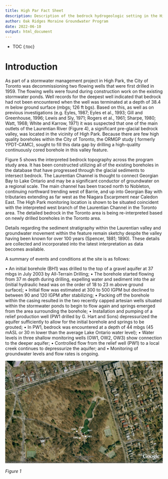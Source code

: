 ```yaml
---
title: High Par Fact Sheet
description: Description of the bedrock hydrogeologic setting in the High Park Area
author: Oak Ridges Moraine Groundwater Program
date: 2022-06-10
output: html_document
---
```


* TOC
{:toc}

# Introduction

As part of a stormwater management project in High Park, the City of Toronto was decommissioning two flowing wells that were first drilled in 1959.  The flowing wells were found during construction work on the existing stormwater ponds.  Well records for the deepest well indicated that bedrock had not been encountered when the well was terminated at a depth of 38.4 m below ground surface (mbgs; 126 ft bgs).  Based on this, as well as on previous investigations (e.g. Eyles, 1987; Eyles et al., 1993; Gill and Greenhouse, 1996; Lewis and Sly, 1971; Rogers et al., 1961; Sharpe, 1980; Watt, 1968; White and Karrow, 1971) it was suspected that one of the main outlets of the Laurentian River (Figure 4), a significant pre-glacial bedrock valley, was located in the vicinity of High Park.  Because there are few high quality boreholes within the City of Toronto, the ORMGP study ( formerly YPDT-CAMC),  sought to fill this data gap by drilling a high-quality continuously cored borehole in this valley feature.

Figure 5 shows the interpreted bedrock topography across the program study area.  It has been constructed utilizing all of the existing boreholes in the database that have progressed through the glacial sediments to intersect bedrock.  The Laurentian Channel is thought to connect Georgian Bay to Lake Ontario and may be a significant conductor of groundwater on a regional scale.  The main channel has been traced north to Nobleton, continuing northward trending west of Barrie, and up into Georgian Bay with tributaries extending as far west as the Niagara Escarpment near Caledon East.  The High Park monitoring location is shown to be situated coincident with the interpreted west branch of the Laurentian Channel in the Toronto area.  The detailed bedrock in the Toronto area is being re-interpreted based on newly drilled boreholes in the Toronto area.

Details regarding the sediment stratigraphy within the Laurentian valley and groundwater movement within the feature remain sketchy despite the valley having been known for over 100 years (Spencer, 1881; 1890).  These details are collected and incorporated into the latest interpretation as data becomes available. 

A summary of events and conditions at the site is as follows:

• An initial borehole (BH1) was drilled to the top of a gravel aquifer at 37 mbgs in July 2003 by All-Terrain Drilling;
• The borehole started flowing from 37 m depth during drilling, expelling water and sediment into the air (initial hydraulic head was on the order of 18 to 23 m above ground surface);
• Initial flow was estimated at 300 to 500 IGPM but declined to between 90 and 120 IGPM after stabilizing;
• Packing off the borehole within the casing resulted in the two recently capped artesian wells situated within the stormwater ponds to begin to flow again and springs emerged from the area surrounding the borehole;
• Installation and pumping of a relief production well (PW1 drilled by G. Hart and Sons) depressurized the aquifer sufficiently to allow for the initial borehole and springs to be grouted;
• In PW1, bedrock was encountered at a depth of 44 mbgs (45 mASL or 30 m lower than the average Lake Ontario water level);
• Water levels in three shallow monitoring wells (OW1, OW2, OW3) show connection to the deeper aquifer;
• Controlled flow from the relief well (PW1) to a local creek continues to depressurize the aquifer; and
• Monitoring of groundwater levels and flow rates is ongoing.


![*Figure 1*](https://raw.githubusercontent.com/OWRC/HighPark/main/images/figure3northeastcornerhighpark.webp)

_Figure 1_
